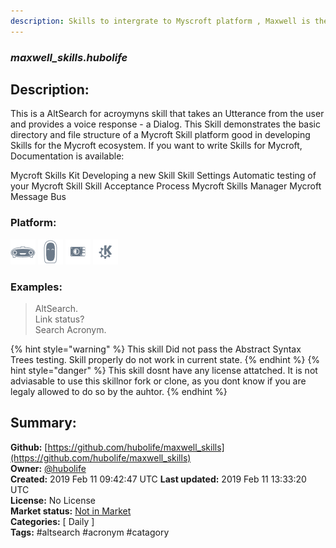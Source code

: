 ```yaml
---
description: Skills to intergrate to Myscroft platform , Maxwell is the project name
---
```


### _maxwell_skills.hubolife_  
## Description:  
This is a AltSearch for acroymyns skill that takes an Utterance from the user and provides a voice response - a Dialog. This Skill demonstrates the basic directory and file structure of a Mycroft Skill platform good in developing Skills for the Mycroft ecosystem.
If you want to write Skills for Mycroft, Documentation is available:

Mycroft Skills Kit
Developing a new Skill
Skill Settings
Automatic testing of your Mycroft Skill
Skill Acceptance Process
Mycroft Skills Manager
Mycroft Message Bus
  
  
### Platform:  
 ![Mark I](../.gitbook/assets/mark-1-icon.png)  ![Mark II](../.gitbook/assets/mark-2-icon.png)  ![Picroft](../.gitbook/assets/picroft-icon.png)  ![plasmoid](../.gitbook/assets/kde.png)   
### Examples:  
> AltSearch.  
> Link status?  
> Search Acronym.  
  
{% hint style="warning" %}
This skill Did not pass the Abstract Syntax Trees testing. Skill properly do not work in current state.
{% endhint %}
{% hint style="danger" %}
This skill dosnt have any license attatched. It is not adviasable to use this skillnor fork or clone, as you dont know if you are legaly allowed to do so by the auhtor.
{% endhint %}
  
## Summary:  
**Github:** [https://github.com/hubolife/maxwell_skills](https://github.com/hubolife/maxwell_skills)  
**Owner:** [@hubolife](https://github.com/hubolife)  
**Created:** 2019 Feb 11 09:42:47 UTC  **Last updated:** 2019 Feb 11 13:33:20 UTC  
**License:** No License  
**Market status:** [Not in Market](https://market.mycroft.ai/skill/)  
**Categories:** [ Daily ]   
**Tags:** \#altsearch \#acronym \#catagory   
